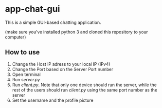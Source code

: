# app-chat-gui
This is a simple GUI-based chatting application.

(make sure you've installed python 3 and cloned this repository to your computer)

## How to use
1. Change the Host IP adress to your local IP (IPv4)
2. Change the Port based on the Server Port number
3. Open terminal
4. Run *server.py*
5. Run *client.py*. Note that only one device should run the server, while the rest of the users should run *client.py* using the same port number as the server
6. Set the username and the profile picture
